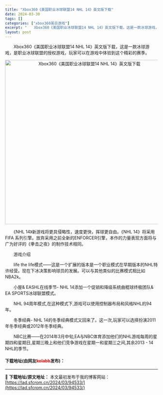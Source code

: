 ```yaml
---
title: "Xbox360《美国职业冰球联盟14 NHL 14》英文版下载"
date: 2024-03-30
tags: []
categories: ["xbox360英日游戏"]
excerpt: "　　Xbox360《美国职业冰球联盟14 NHL 14》英文版下载，这是一款冰球游戏，是职业冰球联盟的授权游戏，玩家可以在游戏中体验到这个精彩的赛季。 　　《NHL 14》新游戏将更具侵略性，速度更快，挥球更自由。《NHL 14》将采用FIFA 系列引擎。放弃采用之前全新的ENFORCER引擎，本作&hellip;"
layout: post
---
```


 <p>　　Xbox360《美国职业冰球联盟14 NHL 14》英文版下载，这是一款冰球游戏，是职业冰球联盟的授权游戏，玩家可以在游戏中体验到这个精彩的赛季。</p> <p align="center"><img align="" border="0" src="https://lad.sfcrom.cn/wp-content/uploads/2024/03/20240330_6607d31e2207f.webp" width="540" alt="Xbox360《美国职业冰球联盟14 NHL 14》英文版下载" /></p> <p>　　《NHL 14》新游戏将更具侵略性，速度更快，挥球更自由。《NHL 14》将采用FIFA 系列引擎。放弃采用之前全新的ENFORCER引擎，本作的力量表现方面将与广为好评的《拳击之夜》的制作技术相同。</p> <p>　　游戏介绍</p> <p>　　life the life模式&mdash;&mdash;这是一个扩展的版本是一个职业模式在早期版本的NHL特许经营。现在下冰决策影响球员的发展。可以与其他类似的比赛模式相比如NBA2k。</p> <p>　　小屋&amp; EASHL在线季节- NHL 14添加一个促销和降级系统曲棍球终极团队&amp; EA SPORTS冰球联盟模式。</p> <p>　　NHL 94周年模式,在这种模式下,游戏可以使用控制器布局和风格NHL的94年。</p> <p>　　冬季经典- NHL 14的冬季经典模式又回来了。这一次,玩家可以选择扮演2011年冬季经典或2012年冬季经典。</p> <p>　　NBC比赛&mdash;&mdash;在2014年3月中旬,EA与NBC体育添加他们的NHL游戏每周的星期四和星期日,星期三晚上和他们竞争游戏在星期一和星期三之间,其余2013 - 14 NHL的季节。</p> <p><h4>下载地址(由网友<font color="red">kolabb</font>发布)：</h4></p> 

---
📖 **下载地址/原文地址：** 本文最初发布于我的博客网站：[https://lad.sfcrom.cn/2024/03/94533/](https://lad.sfcrom.cn/2024/03/94533/)

